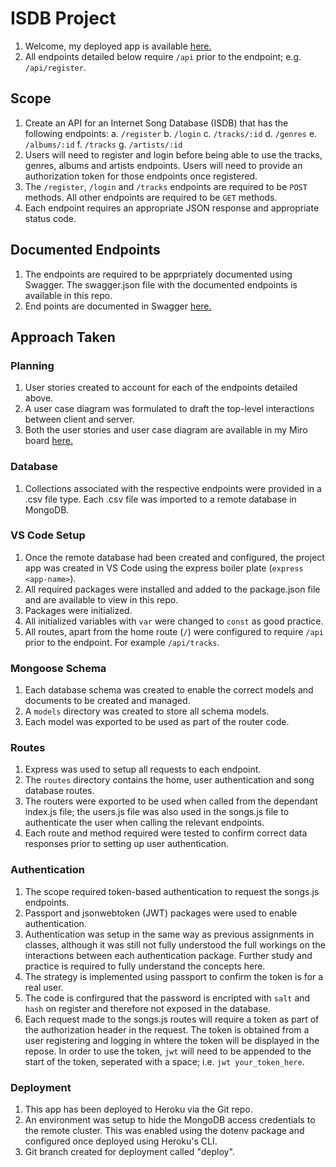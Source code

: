 # ISDB Project

1. Welcome, my deployed app is available [here.](https://neals-isdb-app.herokuapp.com/)
2. All endpoints detailed below require `/api` prior to the endpoint; e.g. `/api/register`.

## Scope
1. Create an API for an Internet Song Database (ISDB) that has the following endpoints:
    a. `/register` 
    b. `/login`
    c. `/tracks/:id`
    d. `/genres`
    e. `/albums/:id`
    f. `/tracks`
    g. `/artists/:id` 
2. Users will need to register and login before being able to use the tracks, genres, albums and artists endpoints. Users will need to provide an authorization token for those endpoints once registered.
3. The `/register`, `/login` and `/tracks` endpoints are required to be `POST` methods. All other endpoints are required to be `GET` methods.
4. Each endpoint requires an appropriate JSON response and appropriate status code.

## Documented Endpoints
1. The endpoints are required to be apprpriately documented using Swagger. The swagger.json file with the documented endpoints is available in this repo.
2. End points are documented in Swagger [here.](https://app.swaggerhub.com/apis/supernovaboy/neals-isdb-api/0.1)

## Approach Taken
### Planning
1. User stories created to account for each of the endpoints detailed above.
2. A user case diagram was formulated to draft the top-level interactions between client and server.
3. Both the user stories and user case diagram are available in my Miro board [here.](https://miro.com/app/board/o9J_lodlUls=/)

### Database
1. Collections associated with the respective endpoints were provided in a .csv file type. Each .csv file was imported to a remote database in MongoDB.

### VS Code Setup
1. Once the remote database had been created and configured, the project app was created in VS Code using the express boiler plate (`express <app-name>`).
2. All required packages were installed and added to the package.json file and are available to view in this repo.
3. Packages were initialized.
4. All initialized variables with `var` were changed to `const` as good practice.
5. All routes, apart from the home route (`/`) were configured to require `/api` prior to the endpoint. For example `/api/tracks`.

### Mongoose Schema
1. Each database schema was created to enable the correct models and documents to be created and managed.
2. A `models` directory was created to store all schema models.
3. Each model was exported to be used as part of the router code.

### Routes
1. Express was used to setup all requests to each endpoint.
2. The `routes` directory contains the home, user authentication and song database routes.
3. The routers were exported to be used when called from the dependant index.js file; the users.js file was also used in the songs.js file to authenticate the user when calling the relevant endpoints.
4. Each route and method required were tested to confirm correct data responses prior to setting up user authentication.

### Authentication
1. The scope required token-based authentication to request the songs.js endpoints.
2. Passport and jsonwebtoken (JWT) packages were used to enable authentication.
3. Authentication was setup in the same way as previous assignments in classes, although it was still not fully understood the full workings on the interactions between each authentication package. Further study and practice is required to fully understand the concepts here.
4. The strategy is implemented using passport to confirm the token is for a real user. 
5. The code is confirgured that the password is encripted with `salt` and `hash` on register and therefore not exposed in the database.
6. Each request made to the songs.js routes will require a token as part of the authorization header in the request. The token is obtained from a user registering and logging in whtere the token will be displayed in the repose. In order to use the token, `jwt` will need to be appended to the start of the token, seperated with a space; i.e. `jwt your_token_here`.

### Deployment
1. This app has been deployed to Heroku via the Git repo.
2. An environment was setup to hide the MongoDB access credentials to the remote cluster. This was enabled using the dotenv package and configured once deployed using Heroku's CLI.
3. Git branch created for deployment called "deploy".